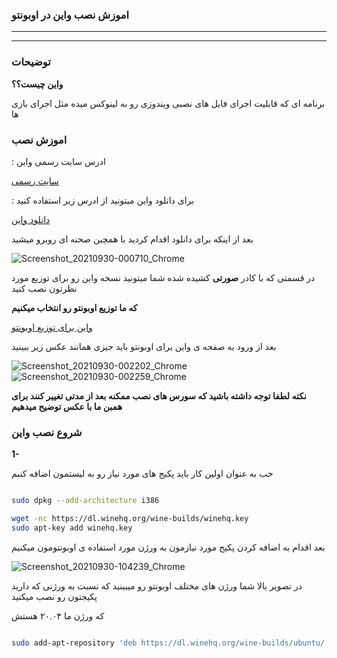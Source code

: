 ### اموزش نصب واین در اوبونتو

____________________________
____________________________

### توضیحات 

__واین چیست؟؟__

برنامه ای که قابلیت اجرای فایل های نصبی ویندوزی رو به لینوکس میده مثل اجرای بازی ها 

### اموزش نصب


 : ادرس سایت رسمی واین 


[سایت رسمی](https://www.winehq.org/)

 : برای دانلود واین میتونید از ادرس زیر استفاده کنید

[دانلود واین](https://wiki.winehq.org/Download)


بعد از اینکه برای دانلود اقدام کردید با همچین صحنه ای روبرو میشید

![Screenshot_20210930-000710_Chrome](https://user-images.githubusercontent.com/61243238/135344932-ad30d6a3-2cc9-487a-aff9-4d247dc64838.jpg)

در قسمتی که با کادر __صورتی__ کشیده شده شما میتونید نسخه واین رو برای توزیع مورد نظرتون نصب کنید

__که ما توزیع اوبونتو رو انتخاب میکنیم__

[واین برای توزیع اوبونتو](https://wiki.winehq.org/Ubuntu)



بعد از ورود به صفحه ی واین برای اوبونتو باید جیزی همانند عکس زیر ببینید


![Screenshot_20210930-002202_Chrome](https://user-images.githubusercontent.com/61243238/135347009-d0565263-5819-40de-a8a7-9c2f21241302.jpg)
![Screenshot_20210930-002259_Chrome](https://user-images.githubusercontent.com/61243238/135347013-29d9abff-5d20-419f-baac-6e26d8beeb36.jpg)

__نکته لطفا توجه داشته باشید که سورس های نصب ممکنه بعد از مدتی تغییر کنند برای همبن ما با عکس توضیح میدهیم__


### شروع نصب واین 

__1-__

خب به عنوان اولین کار باید پکیج های مورد نیاز رو به لیستمون اضافه کنبم




```bash

sudo dpkg --add-architecture i386 

wget -nc https://dl.winehq.org/wine-builds/winehq.key
sudo apt-key add winehq.key

```

بعد اقدام به اضافه کردن پکیج مورد نیازمون به ورژن مورد استفاده ی اوبونتومون میکنیم


![Screenshot_20210930-104239_Chrome](https://user-images.githubusercontent.com/61243238/135405287-6f465a87-d7c8-40c0-bf2b-ea3aae6f5133.jpg)


در تصویر بالا شما ورژن های مختلف اوبونتو رو میبینید که نسبت به ورژنی که دارید پکیجتون رو نصب میکنید

که ورژن ما ۲۰.۰۴ هستش


```bash

sudo add-apt-repository 'deb https://dl.winehq.org/wine-builds/ubuntu/ hirsute main'

```









